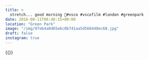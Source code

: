 ```yaml
---
title: >
  stretch... good morning 🌾#vsco #vscofilm #london #greenpark
date: 2016-08-11T06:48:15+00:00
location: "Green Park"
image: "/img/97eb4a0d65e6c0b741aa5d566448ec68.jpg"
draft: false
instagram: true
---
```


{{<photo src="/img/97eb4a0d65e6c0b741aa5d566448ec68.jpg">}}
